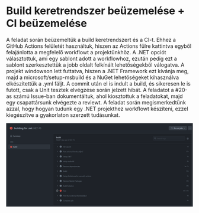 # Build keretrendszer beüzemelése + CI beüzemelése

A feladat során beüzemeltük a build keretrendszert és a CI-t. Ehhez a GitHub Actions felületét használtuk, hiszen az Actions fülre kattintva egyből felajánlotta a megfelelő workflowt a projektünkhöz. A .NET opciót választottuk, ami egy sablont adott a workflowhoz, ezután pedig ezt a sablont szerkesztettük a jobb oldalt felkínált lehetőségekből válogatva. A projekt windowson lett futtatva, hiszen a .NET Framework ezt kívánja meg, majd a microsoft/setup-msbuild és a NuGet lehetőségeket kihasználva elkészítettük a .yml fáljt. A commit után el is indult a build, és sikeresen le is futott, csak a Unit tesztek elvégzése során jelzett hibát. A feladatot a #20-as számú Issue-ban dokumentáltuk, ahol kiosztottuk a feladatokat, majd egy csapattársunk elvégezte a reviewt. A feladat során megismerkedtünk azzal, hogy hogyan tudunk egy .NET projekthez workflowt készíteni, ezzel kiegészítve a gyakorlaton szerzett tudásunkat.

![](/doc/images/build.PNG)
